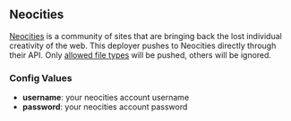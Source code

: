 Neocities
---------

[Neocities](https://neocities.org/) is a community of sites that are bringing back the lost individual creativity of the web. This deployer pushes to Neocities directly through their API. Only [allowed file types](https://neocities.org/site_files/allowed_types) will be pushed, others will be ignored.

### Config Values

- **username**: your neocities account username
- **password**: your neocities account password
